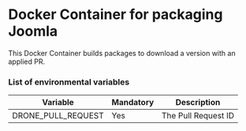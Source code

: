 # Docker Container for packaging Joomla

This Docker Container builds packages to download a version with an applied PR.

### List of environmental variables

| Variable           | Mandatory | Description                                                                         |
|--------------------|-----------|-------------------------------------------------------------------------------------|
| DRONE_PULL_REQUEST | Yes       | The Pull Request ID                                                                 |
